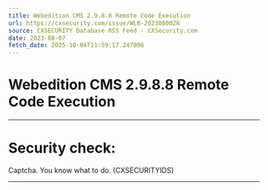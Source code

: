 ```yaml
---
title: Webedition CMS 2.9.8.8 Remote Code Execution
url: https://cxsecurity.com/issue/WLB-2023080028
source: CXSECURITY Database RSS Feed - CXSecurity.com
date: 2023-08-07
fetch_date: 2025-10-04T11:59:17.247006
---
```


# Webedition CMS 2.9.8.8 Remote Code Execution

---

# Security check:

Captcha. You know what to do. (CXSECURITYIDS)

---